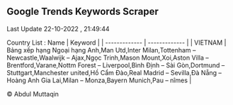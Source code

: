 

## Google Trends Keywords Scraper 
 
Last Update 22-10-2022 , 21:49:44

Country List :
 Name  | Keyword |
| ------------- | ------------- |
| VIETNAM | Bảng xếp hạng Ngoại hạng Anh,Man Utd,Inter Milan,Tottenham – Newcastle,Waalwijk – Ajax,Ngọc Trinh,Mason Mount,Xoi,Aston Villa – Brentford,Varane,Nottm Forest – Liverpool,Bình Định – Sài Gòn,Dortmund – Stuttgart,Manchester united,Hồ Cẩm Đào,Real Madrid – Sevilla,Đà Nẵng – Hoàng Anh Gia Lai,Milan – Monza,Bayern Munich,Pau – nîmes |



© Abdul Muttaqin 
